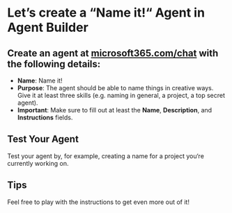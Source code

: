 # Let’s create a “Name it!“ Agent in Agent Builder

## Create an agent at [microsoft365.com/chat](https://microsoft365.com/chat) with the following details:

- **Name**: Name it!
- **Purpose**: The agent should be able to name things in creative ways.  
  Give it at least three skills (e.g. naming in general, a project, a top secret agent).
- **Important**: Make sure to fill out at least the **Name**, **Description**, and **Instructions** fields.

## Test Your Agent

Test your agent by, for example, creating a name for a project you‘re currently working on.

## Tips

Feel free to play with the instructions to get even more out of it!
